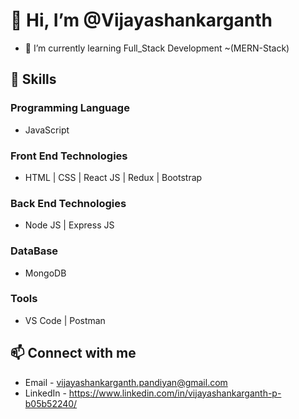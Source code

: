 # 👋 Hi, I’m @Vijayashankarganth

- 🌱 I’m currently learning Full_Stack Development ~(MERN-Stack)

## 👀 Skills 

### Programming Language 
* JavaScript 
### Front End Technologies 
* HTML | CSS | React JS | Redux | Bootstrap
### Back End Technologies 
* Node JS | Express JS
### DataBase 
* MongoDB
### Tools 
* VS Code | Postman

## 📫 Connect with me 
* Email - vijayashankarganth.pandiyan@gmail.com
* LinkedIn - https://www.linkedin.com/in/vijayashankarganth-p-b05b52240/
<!---
Vijayashankarganth/Vijayashankarganth is a ✨ special ✨ repository because its `README.md` (this file) appears on your GitHub profile.
You can click the Preview link to take a look at your changes.
--->
